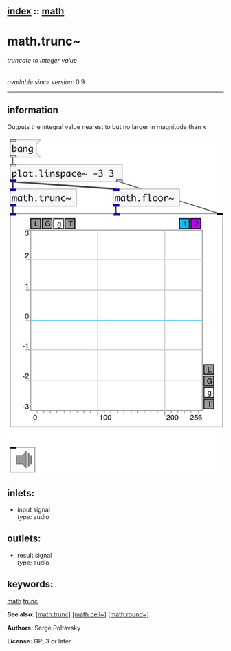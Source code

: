 [index](index.html) :: [math](category_math.html)
---

# math.trunc~

###### truncate to integer value

*available since version:* 0.9

---


## information
Outputs the integral value nearest to but no larger in magnitude than x



[![example](../examples/img/math.trunc~.jpg)](../examples/pd/math.trunc~.pd)









## inlets:

* input signal<br>
_type:_ audio



## outlets:

* result signal<br>
_type:_ audio



## keywords:

[math](keywords/math.html)
[trunc](keywords/trunc.html)



**See also:**
[\[math.trunc\]](math.trunc.html)
[\[math.ceil~\]](math.ceil~.html)
[\[math.round~\]](math.round~.html)




**Authors:** Serge Poltavsky




**License:** GPL3 or later





